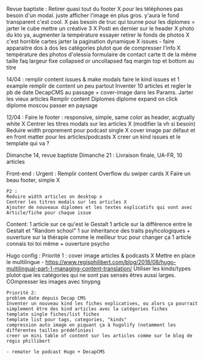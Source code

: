 Revue baptiste : 
Retirer quasi tout du footer X
pour les téléphones pas besoin d'un modal. juste afficher l'image en plus gros. y'aura le fond transparent c'est cool.  X
pas besoin de truc qui tourne pour les diplomes = jarter le cube mettre un créative 3 X
Posti en dernier sur le header X
photo du kto ya, augmenter la température
essayer retirer le fonds de photos X c'est horrible
cartes jarter la pagination dynamique X
issues - faire apparaitre dos à dos les catégories plutot que de compresser l'info X
température des photos d'olessia
formulaire de contact
carte tt de la même taille
faq largeur fixe collapsed or uncollapsed
faq margin top et bottom au titre



14/04 :
remplir content issues & make modals
faire le kind issues et 1 example
remplir de content un peu partout
Inventer 10 articles et regler le pb de date DecapCMS au passage + cover-image dans les Params.
Jarter les vieux articles
Remplir content Diplomes
diplome expand on click
diplome moscou passer en paysage


12/04 : 
Faire le footer : 
    responsive, simple, same color as header, acgtually white X
Centrer les titres modals sur les articles X (modifier la vh si besoin)
Reduire width proprement pour podcast single X
cover image par défaut et en front matter pour les articles/podcasts X
creer un kind issues et le template qui va ? 









Dimanche 14, revue baptiste
Dimanche 21 : Livraison finale, UA-FR, 10 articles

Front-end : 
    Urgent :
    Remplir content
    Overflow du swiper cards X
    Faire un beau footer, simple X

    P2 :
    Reduire width articles on desktop x
    Centrer les titres modals sur les articles X
    Ajouter de nouveaux diplomes et les textes explicatifs qui vont avec
    Article/fiche pour chaque issue

Content:
    1 article sur ce qu'est le Gestalt
    1 article sur la différence entre le Gestalt et "Random school"
    1 sur inheritance des traits psyhcologiques + ouverture sur la thérapie comme le meilleur truc pour changer ça
    1 article connais toi toi même + ouverture psycho


Hugo config : 
    Priorité 1 :
    cover image articles & podcasts X
    Mettre en place le multilingue - https://www.regisphilibert.com/blog/2018/08/hugo-multilingual-part-1-managing-content-translation/
    Utiliser les kinds/types plutot que les catégories qui ne sont pas sensés êtres aussi larges.
    COmpresser les images avec tinypng

    Priorité 2:
    problem date depuis Decap CMS
    Inventer un nouveau kind les fiches explicatives, ou alors ça pourrait simplement être des kind articles avec la catégories fiches
    template single fiches/list fiches
    template list pour tags, categories, "kinds"
    compression auto image en piquant ça à hugolify (notamment les différentes tailles prédéfinies)
    creer un mini table of content sur les articles comme sur le blog de régis phillibert

    - remater le podcast Hugo + DecapCMS


    